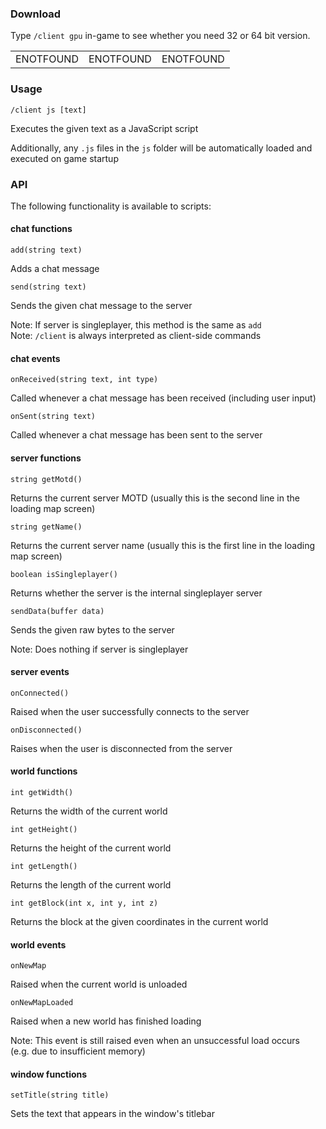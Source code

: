 ### Download
Type `/client gpu` in-game to see whether you need 32 or 64 bit version.

||||
|--|--|--|
ENOTFOUND|ENOTFOUND|ENOTFOUND

### Usage

`/client js [text]`

Executes the given text as a JavaScript script

Additionally, any `.js` files in the `js` folder will be automatically loaded and executed on game startup

### API

The following functionality is available to scripts:

#### chat functions

```add(string text)```

Adds a chat message

```send(string text)```

Sends the given chat message to the server

Note: If server is singleplayer, this method is the same as `add`<br>
Note: `/client` is always interpreted as client-side commands

#### chat events

```onReceived(string text, int type)```

Called whenever a chat message has been received (including user input) 

```onSent(string text)```

Called whenever a chat message has been sent to the server

#### server functions

```string getMotd()```

Returns the current server MOTD (usually this is the second line in the loading map screen)

```string getName()```

Returns the current server name (usually this is the first line in the loading map screen)

```boolean isSingleplayer()```

Returns whether the server is the internal singleplayer server

```sendData(buffer data)```

Sends the given raw bytes to the server<br>

Note: Does nothing if server is singleplayer

#### server events

```onConnected()```

Raised when the user successfully connects to the server

```onDisconnected()```

Raises when the user is disconnected from the server

#### world functions

```int getWidth()```

Returns the width of the current world

```int getHeight()```

Returns the height of the current world

```int getLength()```

Returns the length of the current world

```int getBlock(int x, int y, int z)```

Returns the block at the given coordinates in the current world

#### world events

```onNewMap```

Raised when the current world is unloaded

```onNewMapLoaded```

Raised when a new world has finished loading

Note: This event is still raised even when an unsuccessful load occurs<br>
(e.g. due to insufficient memory)

#### window functions

```setTitle(string title)```

Sets the text that appears in the window's titlebar
